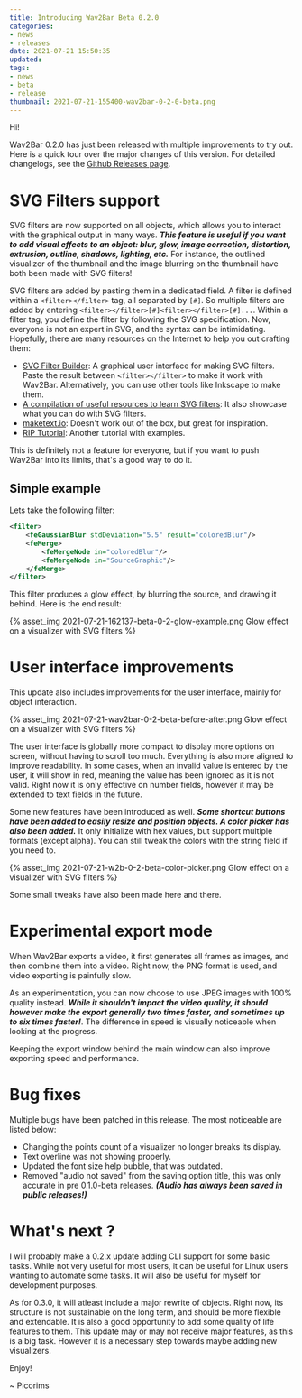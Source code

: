 ```yaml
---
title: Introducing Wav2Bar Beta 0.2.0
categories:
- news
- releases
date: 2021-07-21 15:50:35
updated:
tags:
- news
- beta
- release
thumbnail: 2021-07-21-155400-wav2bar-0-2-0-beta.png
---
```



Hi!

Wav2Bar 0.2.0 has just been released with multiple improvements to try out. Here is a quick tour over the major changes of this version. For detailed changelogs, see the [Github Releases page](https://github.com/Picorims/wav2bar/releases/tag/v0.1.2 "Wav2Bar 0.2.0 changelogs").

# SVG Filters support

SVG filters are now supported on all objects, which allows you to interact with the graphical output in many ways. ***This feature is useful if you want to add visual effects to an object: blur, glow, image correction, distortion, extrusion, outline, shadows, lighting, etc.*** For instance, the outlined visualizer of the thumbnail and the image blurring on the thumbnail have both been made with SVG filters!

SVG filters are added by pasting them in a dedicated field. A filter is defined within a `<filter></filter>` tag, all separated by `[#]`. So multiple filters are added by entering `<filter></filter>[#]<filter></filter>[#]...`. Within a filter tag, you define the filter by following the SVG specification. Now, everyone is not an expert in SVG, and the syntax can be intimidating. Hopefully, there are many resources on the Internet to help you out crafting them:

- [SVG Filter Builder](https://svgfilters.com/): A graphical user interface for making SVG filters. Paste the result between `<filter></filter>` to make it work with Wav2Bar. Alternatively, you can use other tools like Inkscape to make them.
- [A compilation of useful resources to learn SVG filters](https://speckyboy.com/svg-filter-tutorials/ "The 10 Best SVG Filter Resources & Tutorials"): It also showcase what you can do with SVG filters.
- [maketext.io](https://maketext.io/): Doesn't work out of the box, but great for inspiration.
- [RIP Tutorial](https://riptutorial.com/svg/topic/3262/filters): Another tutorial with examples.

This is definitely not a feature for everyone, but if you want to push Wav2Bar into its limits, that's a good way to do it.

## Simple example

Lets take the following filter:
```svg
<filter>
    <feGaussianBlur stdDeviation="5.5" result="coloredBlur"/>
    <feMerge>
        <feMergeNode in="coloredBlur"/>
        <feMergeNode in="SourceGraphic"/>
    </feMerge> 
</filter>
```
This filter produces a glow effect, by blurring the source, and drawing it behind. Here is the end result:

{% asset_img 2021-07-21-162137-beta-0-2-glow-example.png Glow effect on a visualizer with SVG filters %}

# User interface improvements

This update also includes improvements for the user interface, mainly for object interaction.

{% asset_img 2021-07-21-wav2bar-0-2-beta-before-after.png Glow effect on a visualizer with SVG filters %}

The user interface is globally more compact to display more options on screen, without having to scroll too much. Everything is also more aligned to improve readability. In some cases, when an invalid value is entered by the user, it will show in red, meaning the value has been ignored as it is not valid. Right now it is only effective on number fields, however it may be extended to text fields in the future.

Some new features have been introduced as well. ***Some shortcut buttons have been added to easily resize and position objects. A color picker has also been added.*** It only initialize with hex values, but support multiple formats (except alpha). You can still tweak the colors with the string field if you need to.

{% asset_img 2021-07-21-w2b-0-2-beta-color-picker.png Glow effect on a visualizer with SVG filters %}

Some small tweaks have also been made here and there.

# Experimental export mode

When Wav2Bar exports a video, it first generates all frames as images, and then combine them into a video. Right now, the PNG format is used, and video exporting is painfully slow.

As an experimentation, you can now choose to use JPEG images with 100% quality instead. ***While it shouldn't impact the video quality, it should however make the export generally two times faster, and sometimes up to six times faster!***. The difference in speed is visually noticeable when looking at the progress.

Keeping the export window behind the main window can also improve exporting speed and performance.

# Bug fixes

Multiple bugs have been patched in this release. The most noticeable are listed below:
- Changing the points count of a visualizer no longer breaks its display.
- Text overline was not showing properly.
- Updated the font size help bubble, that was outdated.
- Removed "audio not saved" from the saving option title, this was only accurate in pre 0.1.0-beta releases. ***(Audio has always been saved in public releases!)***

# What's next ?

I will probably make a 0.2.x update adding CLI support for some basic tasks. While not very useful for most users, it can be useful for Linux users wanting to automate some tasks. It will also be useful for myself for development purposes.

As for 0.3.0, it will atleast include a major rewrite of objects. Right now, its structure is not sustainable on the long term, and should be more flexible and extendable. It is also a good opportunity to add some quality of life features to them. This update may or may not receive major features, as this is a big task. However it is a necessary step towards maybe adding new visualizers.

Enjoy!

~ Picorims